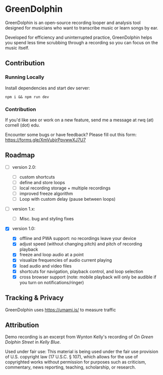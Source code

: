 # GreenDolphin

GreenDolphin is an open-source recording looper and analysis tool designed for musicians who want to transcribe music or learn songs by ear.

Developed for efficiency and uninterrupted practice, GreenDolphin helps you spend less time scrubbing through a recording so you can focus on the music itself.

## Contribution

### Running Locally

Install dependencies and start dev server:

```
npm i && npm run dev
```

### Contribution

If you'd like see or work on a new feature, send me a message at rwq (at) cornell (dot) edu.

Encounter some bugs or have feedback? Please fill out this form: https://forms.gle/XmVubjrPpvwwXJ7U7

## Roadmap

- [ ] version 2.0:

  - [ ] custom shortcuts
  - [ ] define and store loops
  - [ ] local recording storage + multiple recordings
  - [ ] improved freeze algorithm
  - [ ] Loop with custom delay (pause between loops)

- [ ] version 1.x:

  - [ ] Misc. bug and styling fixes

- [x] version 1.0:
  - [x] offline and PWA support: no recordings leave your device
  - [x] adjust speed (without changing pitch) and pitch of recording playback
  - [x] freeze and loop audio at a point
  - [x] visualize frequencies of audio current playing
  - [x] load audio and video files
  - [x] shortcuts for navigation, playback control, and loop selection
  - [x] cross browser support (note: mobile playback will only be audible if you turn on notifications/ringer)

## Tracking & Privacy

GreenDolphin uses https://umami.is/ to measure traffic

## Attribution

Demo recording is an excerpt from Wynton Kelly's recording of _On Green Dolphin Street_ in _Kelly Blue_.

Used under fair use: This material is being used under the fair use provision of U.S. copyright law (17 U.S.C. § 107), which allows for the use of copyrighted works without permission for purposes such as criticism, commentary, news reporting, teaching, scholarship, or research.
